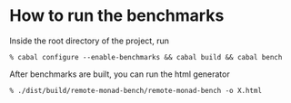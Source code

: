 How to run the benchmarks
=========================

Inside the root directory of the project, run

    % cabal configure --enable-benchmarks && cabal build && cabal bench

After benchmarks are built, you can run the html generator

    % ./dist/build/remote-monad-bench/remote-monad-bench -o X.html

